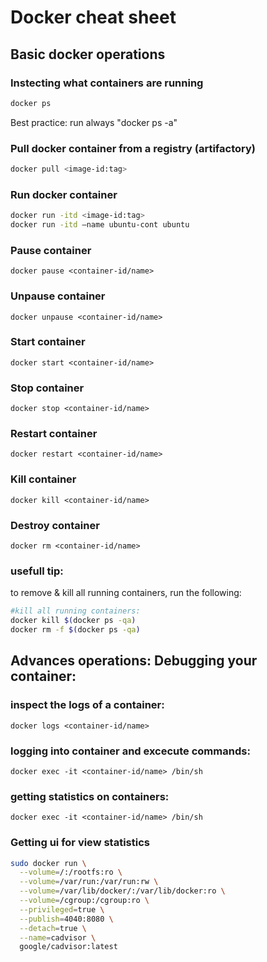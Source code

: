 # Docker cheat sheet

## Basic docker operations
### **Instecting what containers are running**
```bash
docker ps
```
Best practice: run always "docker ps -a"

### **Pull docker container from a registry (artifactory)**
```bash
docker pull <image-id:tag>
```
### **Run docker container**
```bash
docker run -itd <image-id:tag>
docker run -itd –name ubuntu-cont ubuntu
```
### **Pause container**
```
docker pause <container-id/name>
```
### **Unpause container**
```
docker unpause <container-id/name>
```
### **Start container**
```
docker start <container-id/name>
```
### **Stop container**
```
docker stop <container-id/name>
```
### **Restart container**
```
docker restart <container-id/name>
```
### **Kill container**
```
docker kill <container-id/name>
```
### **Destroy container**
 ```
docker rm <container-id/name> 
``` 
### **usefull tip:**
to remove & kill all running containers, run the following:
```bash
#kill all running containers:
docker kill $(docker ps -qa)
docker rm -f $(docker ps -qa)
```

## Advances operations: **Debugging your container:**
### **inspect the logs of a container:**
```
docker logs <container-id/name>
```

### **logging into container and excecute commands:**
```
docker exec -it <container-id/name> /bin/sh
```

### **getting statistics on containers:**
```
docker exec -it <container-id/name> /bin/sh
```

### **Getting ui for view statistics**
```bash
sudo docker run \
  --volume=/:/rootfs:ro \
  --volume=/var/run:/var/run:rw \
  --volume=/var/lib/docker/:/var/lib/docker:ro \
  --volume=/cgroup:/cgroup:ro \
  --privileged=true \
  --publish=4040:8080 \
  --detach=true \
  --name=cadvisor \
  google/cadvisor:latest
```

